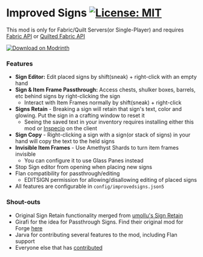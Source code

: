 # Improved Signs [![License: MIT](https://img.shields.io/badge/License-MIT-yellow.svg)](https://opensource.org/licenses/MIT)
This mod is only for Fabric/Quilt Servers(or Single-Player) and requires [Fabric API](https://modrinth.com/mod/fabric-api) or [Quilted Fabric API](https://modrinth.com/mod/qsl)

[![Download on Modrinth](https://raw.githubusercontent.com/Prospector/badges/master/modrinth-badge-72h-padded.png)](https://modrinth.com/mod/improved-signs)

### Features
 - **Sign Editor:** Edit placed signs by shift(sneak) + right-click with an empty hand
 - **Sign & Item Frame Passthrough:** Access chests, shulker boxes, barrels, etc behind signs by right-clicking the sign
    - Interact with Item Frames normally by shift(sneak) + right-click
 - **Signs Retain** - Breaking a sign will retain that sign's text, color and glowing. Put the sign in a crafting window to reset it
    - Seeing the saved text in your inventory requires installing either this mod or [Inspecio](https://modrinth.com/mod/inspecio) on the client
 - **Sign Copy** - Right-clicking a sign with a sign(or stack of signs) in your hand will copy the text to the held signs
 - **Invisible Item Frames** - Use Amethyst Shards to turn item frames invisible
    - You can configure it to use Glass Panes instead
 - Stop Sign editor from opening when placing new signs
 - Flan compatibility for passthrough/editing
    - EDITSIGN permission for allowing/disallowing editing of placed signs
 - All features are configurable in `config/improvedsigns.json5`

### Shout-outs
 - Original Sign Retain functionality merged from [umollu's Sign Retain](https://www.curseforge.com/minecraft/mc-mods/sign-retain)
 - Girafi for the idea for Passthrough Signs. Find their original mod for Forge [here](https://www.curseforge.com/minecraft/mc-mods/passthrough-signs)
 - Jarva for contributing several features to the mod, including Flan support
 - Everyone else that has [contributed](https://github.com/Ivan0xFF/ImprovedSigns/graphs/contributors)